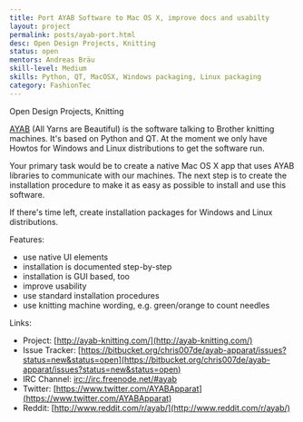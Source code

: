 ```yaml
---
title: Port AYAB Software to Mac OS X, improve docs and usabilty
layout: project
permalink: posts/ayab-port.html
desc: Open Design Projects, Knitting
status: open
mentors: Andreas Bräu
skill-level: Medium
skills: Python, QT, MacOSX, Windows packaging, Linux packaging
category: FashionTec
---
```

Open Design Projects, Knitting


[AYAB](http://ayab-knitting.com) (All Yarns are Beautiful) is the software talking to Brother knitting machines. It's based on Python and QT. At the moment we only have Howtos for Windows and Linux distributions to get the software run.

Your primary task would be to create a native Mac OS X app that uses AYAB libraries to communicate with our machines. The next step is to create the installation procedure to make it as easy as possible to install and use this software.

If there's time left, create installation packages for Windows and Linux distributions.

Features:

* use native UI elements
* installation is documented step-by-step
* installation is GUI based, too
* improve usability
* use standard installation procedures
* use knitting machine wording, e.g. green/orange to count needles

Links:

* Project: [http://ayab-knitting.com/](http://ayab-knitting.com/)
* Issue Tracker: [https://bitbucket.org/chris007de/ayab-apparat/issues?status=new&status=open](https://bitbucket.org/chris007de/ayab-apparat/issues?status=new&status=open)
* IRC Channel: [irc://irc.freenode.net/#ayab](irc://irc.freenode.net/#ayab)
* Twitter: [https://www.twitter.com/AYABApparat](https://www.twitter.com/AYABApparat)
* Reddit: [http://www.reddit.com/r/ayab/](http://www.reddit.com/r/ayab/)

